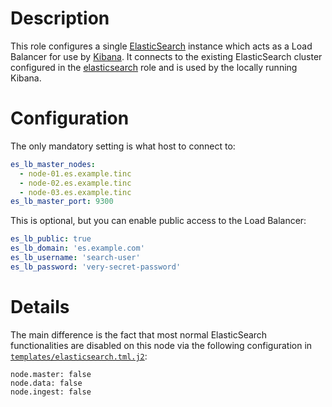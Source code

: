 # Description

This role configures a single [ElasticSearch](https://www.elastic.co/guide/en/elasticsearch/reference/6.3/index.html) instance which acts as a Load Balancer for use by [Kibana](../kibana). It connects to the existing ElasticSearch cluster configured in the [elasticsearch](../elasticsearch) role and is used by the locally running Kibana.

# Configuration

The only mandatory setting is what host to connect to:
```yaml
es_lb_master_nodes:
  - node-01.es.example.tinc
  - node-02.es.example.tinc
  - node-03.es.example.tinc
es_lb_master_port: 9300
```

This is optional, but you can enable public access to the Load Balancer:
```yaml
es_lb_public: true
es_lb_domain: 'es.example.com'
es_lb_username: 'search-user'
es_lb_password: 'very-secret-password'
```

# Details

The main difference is the fact that most normal ElasticSearch functionalities are disabled on this node via the following configuration in [`templates/elasticsearch.tml.j2`](./templates/elasticsearch.tml.j2):
```
node.master: false
node.data: false
node.ingest: false
```
